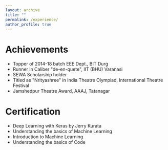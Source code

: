 ```yaml
---
layout: archive
title: ""
permalink: /experience/
author_profile: true
---
```


Achievements
======

* Topper of 2014-18 batch EEE Dept., BIT Durg
* Runner in Caliber "de-en-quete", IIT (BHU) Varanasi
* SEWA Scholarship holder
* Titled as "Nrityashree" in India Theatre Olympiad, International Theatre Festival
* Jamshedpur Theatre Award, AAAJ, Tatanagar

Certification
======

* Deep Learning with Keras by Jerry Kurata
* Understanding the basics of Machine Learning
* Introduction to Machine Learning
* Understanding the basics of Code
